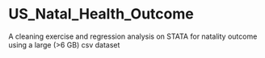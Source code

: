 # US_Natal_Health_Outcome
A cleaning exercise and regression analysis on STATA for  natality outcome using a large (>6 GB) csv dataset
